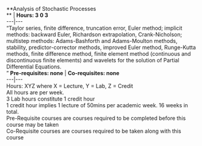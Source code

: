 **Analysis of Stochastic Processes  
** | **Hours: 3 0 3**  
---|---  
“Taylor series, finite difference, truncation error, Euler method; implicit methods: backward Euler, Richardson extrapolation, Crank-Nicholson; multistep methods: Adams-Bashforth and Adams-Moulton methods, stability, predictor-corrector methods, improved Euler method, Runge-Kutta methods, finite difference method, finite element method (continuous and discontinuous finite elements) and wavelets for the solution of Partial Differential Equations.  
” 
**Pre-requisites: none** | **Co-requisites: none**  
---|---  
Hours: XYZ where X = Lecture, Y = Lab, Z = Credit  
All hours are per week.  
3 Lab hours constitute 1 credit hour  
1 credit hour implies 1 lecture of 50mins per academic week. 16 weeks in total.  
Pre-Requisite courses are courses required to be completed before this course may be taken  
Co-Requisite courses are courses required to be taken along with this course

